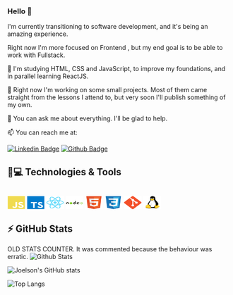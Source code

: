### Hello 👋

I'm currently transitioning to software development, and it's being an amazing experience. 

Right now I'm more focused on Frontend , but my end goal is to be able to work with Fullstack. 

🌱 I'm studying HTML, CSS and JavaScript, to improve my foundations, and in parallel learning ReactJS.

🔭 Right now I'm working on some small projects. Most of them came straight from the lessons I attend to, but very soon I'll publish something of my own.

💬 You can ask me about everything. I'll be glad to help.

📫 You can reach me at: 
  
   [![Linkedin Badge](https://img.shields.io/badge/-LinkedIn-blue?style=flat-square&logo=Linkedin&logoColor=white&link=https://www.linkedin.com/in/estevaojoelsonjr/)](https://www.linkedin.com/in/estevaojoelsonjr/)
   [![Github Badge](https://img.shields.io/badge/-Github-000?style=flat-square&logo=Github&logoColor=white&link=https://github.com/joelsonejr)](https://github.com/joelsonejr/)
  
## 🚀💻 Technologies & Tools

<div style="display: inline_block"><br>
  <img align="center" alt="javascript logo" height="30" width="40" src="https://raw.githubusercontent.com/devicons/devicon/master/icons/javascript/javascript-plain.svg">
 <img align="center" alt="TypeScript logo" height="30" width="40" src="https://raw.githubusercontent.com/devicons/devicon/master/icons/typescript/typescript-plain.svg">
<img align="center" alt="React logo" height="30" width="40" src="https://raw.githubusercontent.com/devicons/devicon/master/icons/react/react-original.svg">
  <img align="center" alt="React logo" height="30" width="40" src="https://raw.githubusercontent.com/devicons/devicon/master/icons/nodejs/nodejs-original-wordmark.svg">
  <img align="center" alt="HTML5 logo" height="30" width="40" src="https://raw.githubusercontent.com/devicons/devicon/master/icons/html5/html5-original.svg">
  <img align="center" alt="CSS3 logo" height="30" width="40" src="https://raw.githubusercontent.com/devicons/devicon/master/icons/css3/css3-original.svg">
<!--   <img align="center" alt="Csharp logo" height="30" width="40" src="https://raw.githubusercontent.com/devicons/devicon/master/icons/csharp/csharp-original.svg"> -->
  <img align="center" alt="Git logo" height="30" width="40" src="https://raw.githubusercontent.com/devicons/devicon/master/icons/git/git-original.svg">
  <img align="center" alt="Linux logo" height="30" width="40" src="https://raw.githubusercontent.com/devicons/devicon/master/icons/linux/linux-original.svg">
</div>


## ⚡ GitHub Stats
 OLD STATS COUNTER. It was commented because the behaviour was erratic.
![Github Stats](https://github-readme-stats.vercel.app/api?username=joelsonejr&show_icons=true&count_private=true&show_icons=true&&theme=dracula&include_all_commits=true)


![Joelson's GitHub stats](https://github-readme-stats.vercel.app/api?username=joelsonejr)

![Top Langs](https://github-readme-stats.vercel.app/api/top-langs/?username=joelsonejr&hide=TeX&layout=compact&theme=dracula)

  
  

<!--
**joelsonejr/joelsonejr** is a ✨ _special_ ✨ repository because its `README.md` (this file) appears on your GitHub profile.

I'm currently transitioning into the software development area, and it's being an amazing experience. 

Right now I'm more focused on Frontend development, but my end goal it to work with Fullstack development. 

🌱 I'm currently stuldying HTML, CSS and JavaScript, to improve my foundations, and get ready to go toward the nex level (🤔 Still deciding between Vue and React).

🔭 I’m currently working on some small projects. Most of them came straight from my lessons. But very soon I'll publish something of my own.

💬 You can ask me about everithing. I'll be glad to help.

📫 You can reach me at: 
  [Linkedin Badge](https://img.shields.io/badge/-LinkedIn-blue?style=flat-square&logo=Linkedin&logoColor=white&link=https://www.linkedin.com/in/estevaojoelsonjr/)
  
  
  molde:
  [![Linkedin Badge](https://img.shields.io/badge/-LinkedIn-blue?style=flat-square&logo=Linkedin&logoColor=white&link=https://www.linkedin.com/in/isadora-rodrigues-stangarlin-48402b141/)](https://www.linkedin.com/in/isadora-rodrigues-stangarlin-48402b141/)
  

Here are some ideas to get you started:

- 🔭 I’m currently working on ...
- 🌱 I’m currently learning ...
- 👯 I’m looking to collaborate on ...
- 🤔 I’m looking for help with ...
- 💬 Ask me about ...
- 📫 How to reach me: ...
- 😄 Pronouns: ...
- ⚡ Fun fact: ...
-->
